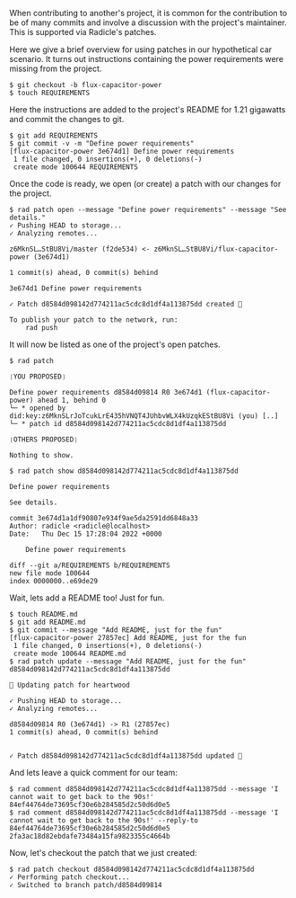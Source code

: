 When contributing to another's project, it is common for the contribution to be
of many commits and involve a discussion with the project's maintainer.  This is supported
via Radicle's patches.

Here we give a brief overview for using patches in our hypothetical car
scenario.  It turns out instructions containing the power requirements were
missing from the project.

```
$ git checkout -b flux-capacitor-power
$ touch REQUIREMENTS
```

Here the instructions are added to the project's README for 1.21 gigawatts and
commit the changes to git.

```
$ git add REQUIREMENTS
$ git commit -v -m "Define power requirements"
[flux-capacitor-power 3e674d1] Define power requirements
 1 file changed, 0 insertions(+), 0 deletions(-)
 create mode 100644 REQUIREMENTS
```

Once the code is ready, we open (or create) a patch with our changes for the project.

```
$ rad patch open --message "Define power requirements" --message "See details."
✓ Pushing HEAD to storage...
✓ Analyzing remotes...

z6MknSL…StBU8Vi/master (f2de534) <- z6MknSL…StBU8Vi/flux-capacitor-power (3e674d1)

1 commit(s) ahead, 0 commit(s) behind

3e674d1 Define power requirements

✓ Patch d8584d098142d774211ac5cdc8d1df4a113875dd created 🌱

To publish your patch to the network, run:
    rad push

```

It will now be listed as one of the project's open patches.

```
$ rad patch

❲YOU PROPOSED❳

Define power requirements d8584d09814 R0 3e674d1 (flux-capacitor-power) ahead 1, behind 0
└─ * opened by did:key:z6MknSLrJoTcukLrE435hVNQT4JUhbvWLX4kUzqkEStBU8Vi (you) [..]
└─ * patch id d8584d098142d774211ac5cdc8d1df4a113875dd

❲OTHERS PROPOSED❳

Nothing to show.

$ rad patch show d8584d098142d774211ac5cdc8d1df4a113875dd

Define power requirements

See details.

commit 3e674d1a1df90807e934f9ae5da2591dd6848a33
Author: radicle <radicle@localhost>
Date:   Thu Dec 15 17:28:04 2022 +0000

    Define power requirements

diff --git a/REQUIREMENTS b/REQUIREMENTS
new file mode 100644
index 0000000..e69de29

```

Wait, lets add a README too! Just for fun.

```
$ touch README.md
$ git add README.md
$ git commit --message "Add README, just for the fun"
[flux-capacitor-power 27857ec] Add README, just for the fun
 1 file changed, 0 insertions(+), 0 deletions(-)
 create mode 100644 README.md
$ rad patch update --message "Add README, just for the fun" d8584d098142d774211ac5cdc8d1df4a113875dd

🌱 Updating patch for heartwood

✓ Pushing HEAD to storage...
✓ Analyzing remotes...

d8584d09814 R0 (3e674d1) -> R1 (27857ec)
1 commit(s) ahead, 0 commit(s) behind


✓ Patch d8584d098142d774211ac5cdc8d1df4a113875dd updated 🌱

```

And lets leave a quick comment for our team:

```
$ rad comment d8584d098142d774211ac5cdc8d1df4a113875dd --message 'I cannot wait to get back to the 90s!'
84ef44764de73695cf30e6b284585d2c50d6d0e5
$ rad comment d8584d098142d774211ac5cdc8d1df4a113875dd --message 'I cannot wait to get back to the 90s!' --reply-to 84ef44764de73695cf30e6b284585d2c50d6d0e5
2fa3ac18d82ebdafe73484a15fa9823355c4664b
```

Now, let's checkout the patch that we just created:

```
$ rad patch checkout d8584d098142d774211ac5cdc8d1df4a113875dd
✓ Performing patch checkout...
✓ Switched to branch patch/d8584d09814
```
